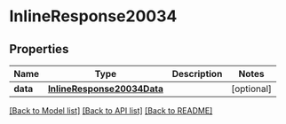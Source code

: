 # InlineResponse20034

## Properties
Name | Type | Description | Notes
------------ | ------------- | ------------- | -------------
**data** | [**InlineResponse20034Data**](InlineResponse20034Data.md) |  | [optional] 

[[Back to Model list]](../README.md#documentation-for-models) [[Back to API list]](../README.md#documentation-for-api-endpoints) [[Back to README]](../README.md)

